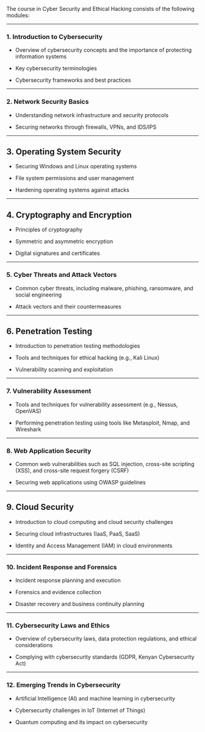 
The course in Cyber Security and Ethical Hacking consists of the following modules:

---
### 1. Introduction to Cybersecurity

- Overview of cybersecurity concepts and the importance of protecting information systems

- Key cybersecurity terminologies

- Cybersecurity frameworks and best practices

---
### 2. Network Security Basics

- Understanding network infrastructure and security protocols

- Securing networks through firewalls, VPNs, and IDS/IPS

---

## 3. Operating System Security

- Securing Windows and Linux operating systems

- File system permissions and user management

- Hardening operating systems against attacks

---
## 4. Cryptography and Encryption

- Principles of cryptography

- Symmetric and asymmetric encryption

- Digital signatures and certificates

---
### 5. Cyber Threats and Attack Vectors

- Common cyber threats, including malware, phishing, ransomware, and social engineering

- Attack vectors and their countermeasures

---

## 6. Penetration Testing

- Introduction to penetration testing methodologies

- Tools and techniques for ethical hacking (e.g., Kali Linux)

- Vulnerability scanning and exploitation

---
### 7. Vulnerability Assessment 

- Tools and techniques for vulnerability assessment (e.g., Nessus, OpenVAS)

- Performing penetration testing using tools like Metasploit, Nmap, and Wireshark

---
### 8. Web Application Security

- Common web vulnerabilities such as SQL injection, cross-site scripting (XSS), and cross-site request forgery (CSRF)

- Securing web applications using OWASP guidelines

---
## 9. Cloud Security

- Introduction to cloud computing and cloud security challenges

- Securing cloud infrastructures (IaaS, PaaS, SaaS)

- Identity and Access Management (IAM) in cloud environments

---
### 10. Incident Response and Forensics

 - Incident response planning and execution

 - Forensics and evidence collection

 - Disaster recovery and business continuity planning

----

### 11. Cybersecurity Laws and Ethics

- Overview of cybersecurity laws, data protection regulations, and ethical considerations

- Complying with cybersecurity standards (GDPR, Kenyan Cybersecurity Act)

----
### 12. Emerging Trends in Cybersecurity


- Artificial Intelligence (AI) and machine learning in cybersecurity

- Cybersecurity challenges in IoT (Internet of Things)

- Quantum computing and its impact on cybersecurity